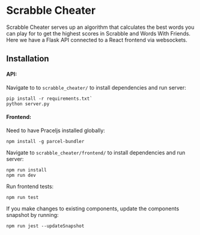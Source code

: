 # Scrabble Cheater

Scrabble Cheater serves up an algorithm that calculates the best words you can play for to get the highest scores in Scrabble and Words With Friends. Here we have a Flask API connected to a React frontend via websockets.

## Installation

#### API:

Navigate to to `scrabble_cheater/` to install dependencies and run server: 
```
pip install -r requirements.txt`
python server.py
```

#### Frontend:
Need to have Praceljs installed globally:
```
npm install -g parcel-bundler
```

Navigate to `scrabble_cheater/frontend/` to install dependencies and run server:
```
npm run install
npm run dev
```

Run frontend tests: 

`npm run test`

If you make changes to existing components, update the components snapshot by running:

`npm run jest --updateSnapshot`
